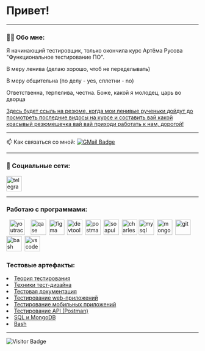 # Привет!

---

### 👨‍💻 Обо мне:

Я начинающий тестировщик, только окончила курс Артёма Русова "Функциональное тестирование ПО".

В меру ленива (делаю хорошо, чтоб не переделывать)

В меру общительна (по делу - yes, сплетни - no)

Ответственна, терпелива, честна.
Боже, какой я молодец, царь во дворца

<a href="https://docs.google.com/document/d/1WBKnTpVqW8RPJb4dryiVgnAfwx-DOI6SZGOHKnv3u_4/edit?usp=sharing" rel="nofollow">Здесь будет ссыль на резюме, когда мои ленивые рученьки дойдут до посмотреть последние видосы на курсе и составить вай какой красывый резюмешечка вай вай приходи работать к нам, дорогой!</a>

---

📫 Как связаться со мной: [![GMail Badge](https://img.shields.io/badge/-Gmail-red?style=flat&logo=Gmail&logoColor=white)](mailto:sonyavtanke@gmail.com)

---

### 🤝 Социальные сети:

  <div id="badges">
        <a href="https://t.me/jo_rum_bum_bum" target="_blank">
      <img src="https://cdn-icons-png.flaticon.com/512/2111/2111646.png" width="40" height="40" alt="telegram" />
    </a>
  </div>

---

### Работаю с программами:

<div>
 &nbsp
  <img src="https://upload.wikimedia.org/wikipedia/commons/thumb/8/8d/YouTrack_Icon.svg/1024px-YouTrack_Icon.svg.png?20200803082248" title="youtrack" alt="youtrack" width="40" height="40"/>&nbsp
  &nbsp
  <img src="https://luna1.co/eb0187.png" title="qase" alt="qase" width="40" height="40"/>&nbsp
  <img src="https://cdn.jsdelivr.net/gh/devicons/devicon/icons/figma/figma-original.svg" title="figma" alt="figma" width="40" height="40"/>&nbsp
  <img src="https://d33wubrfki0l68.cloudfront.net/38b5c953a4667366685d55db55d057c86db1fc54/a0fdc/static/acae6b24d940347661ca901ea07f47c1/chrome-dev-logo-icon.png" title="devtools" alt="devtools" width="40" height="40"/>&nbsp
  <img src="https://seeklogo.com/images/P/postman-logo-0087CA0D15-seeklogo.com.png" title="postman" alt="postman" width="40" height="40"/>&nbsp
  <img src="https://static0.smartbear.co/smartbearbrand/media/images/home/soapui-icon.svg" title="soapui" alt="soapui" width="40" height="40"/>&nbsp
  <img src="https://cdn.icon-icons.com/icons2/3053/PNG/512/charles_proxy_macos_bigsur_icon_190302.png" title="charles-proxy" alt="charles-proxy" width="40" height="40"/>  
  <img src="https://cdn.jsdelivr.net/gh/devicons/devicon/icons/mysql/mysql-original.svg" title="mysql" alt="mysql" width="40" height="40"/>&nbsp
  <img src="https://cdn.jsdelivr.net/gh/devicons/devicon/icons/mongodb/mongodb-original.svg" title="mongodb" alt="mongodb" width="40" height="40"/>&nbsp
  <img src="https://cdn.jsdelivr.net/gh/devicons/devicon/icons/git/git-original.svg" title="git" alt="git" width="40" height="40"/>&nbsp
  <img src="https://upload.wikimedia.org/wikipedia/commons/thumb/4/4b/Bash_Logo_Colored.svg/1024px-Bash_Logo_Colored.svg.png?20180723054350" title="bash" alt="bash" width="40" height="40"/>&nbsp
  <img src="https://cdn.jsdelivr.net/gh/devicons/devicon/icons/vscode/vscode-original.svg" title="vscode" alt="vscode" width="40" height="40"/>&nbsp
  
</div>


### Тестовые артефакты:

 <li>  <a href="https://github.com/larionovana/theory">Теория тестирования</a>  </li>
<li>  <a href="https://github.com/larionovana/design">Техники тест-дизайна</a>  </li>
<li>  <a href="https://github.com/larionovana/docs"> Тестовая документация </a>   </li>
<li> <a href="https://github.com/larionovana/web">Тестирование web-приложений</a>   </li>
<li> <a href="https://github.com/larionovana/mobile">Тестирование мобильных приложений</a>  </li>
<li>  <a href="https://github.com/larionovana/api">Тестирование API (Postman)</a>  </li>
<li>  <a href="https://github.com/larionovana/database">SQL и MongoDB</a>   </li>
<li> <a href="https://github.com/larionovana/git_bash"> Bash </a>  </li>

---

<!--  💻 Пройденные курсы:

| Курсы                                                           | Дата              |
| ----------------------------------------------------------------| :---------------: |
| netology.ru/Старт в программировании                            | 02/2022 - 03/2022 |

--- -->

![Visitor Badge](https://visitor-badge.laobi.icu/badge?page_id=larionovana)
